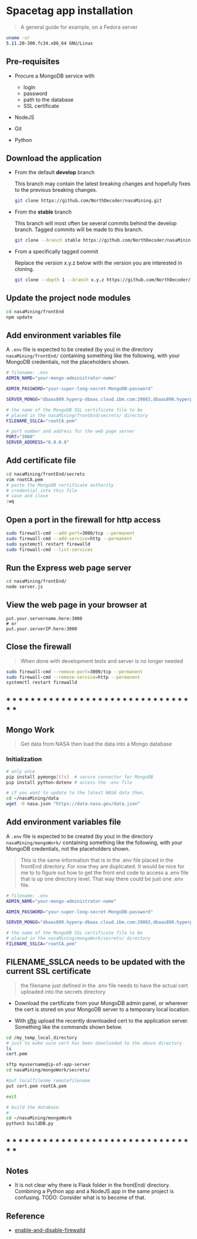 # Spacetag app installation
> A general guide for example, on a Fedora server

```bash
uname -or
5.11.20-300.fc34.x86_64 GNU/Linux
```


## Pre-requisites

* Procure a MongoDB service with
  * login
  * password
  * path to the database
  * SSL certificate

* NodeJS
* Git
* Python 

## Download the application 

* From the default **develop** branch

  This branch may contain the latest breaking changes
  and hopefully fixes to the previous breaking changes.

  ```bash
  git clone https://github.com/NorthDecoder/nasaMining.git
  ```

* From the **stable** branch

  This branch will most often be several commits behind
  the develop branch.  Tagged commits will be made to
  this branch.

  ```bash
  git clone --branch stable https://github.com/NorthDecoder/nasaMining.git
  ```

* From a specifically tagged commit

  Replace the version x.y.z below with the version you
  are interested in cloning.

  ```bash
  git clone --depth 1 --branch x.y.z https://github.com/NorthDecoder/nasaMining.git
  ```

## Update the project node modules

```bash
cd nasaMining/frontEnd
npm update
```

## Add environment variables file

A `.env` file is expected to be created (by you) in
the directory `nasaMining/frontEnd/` containing
something like the following, with your MongoDB
credentials, not the placeholders shown.


```bash
# filename: .env
ADMIN_NAME="your-mongo-administrator-name"

ADMIN_PASSWORD="your-super-long-secret-MongoDB-password"

SERVER_MONGO="dbaas889.hyperp-dbaas.cloud.ibm.com:29083,dbaas890.hyperp-dbaas.cloud.ibm.com:29502,dbaas891.hyperp-dbaas.cloud.ibm.com:29338"

# the name of the MongoDB SSL certificate file to be
# placed in the nasaMining/frontEnd/secrets/ directory
FILENAME_SSLCA="rootCA.pem"

# port number and address for the web page server
PORT="3000"
SERVER_ADDRESS="0.0.0.0"
```

## Add certificate file
```bash
cd nasaMining/frontEnd/secrets
vim rootCA.pem
# paste the MongoDB certificate authority
# credential into this file
# save and close
:wq
```

## Open a port in the firewall for http access
```bash
sudo firewall-cmd --add-port=3000/tcp --permanent
sudo firewall-cmd --add-service=http --permanent
sudo systemctl restart firewalld
sudo firewall-cmd --list-services
```

## Run the Express web page server 

```bash
cd nasaMining/frontEnd/
node server.js
```

## View the web page in your browser at

```
put.your.servername.here:3000
# or
put.your.serverIP.here:3000
```

## Close the firewall 

> When done with development tests and
> server is no longer needed

```bash
sudo firewall-cmd --remove-port=3000/tcp --permanent
sudo firewall-cmd --remove-service=http --permanent
systemctl restart firewalld
```

## * * * * * * * * * * * * * * * * * * * * * * * * * * * * * * * *
## Mongo Work

> Get data from NASA then load the data into a Mongo database

### Initialization

```bash
# only once
pip install pymongo[tls]  # secure connector for MongoDB
pip install python-dotenv # access the .env file

# if you want to update to the latest NASA data then,
cd ~/nasaMining/data
wget -O nasa.json "https://data.nasa.gov/data.json"
```
## Add environment variables file

A `.env` file is expected to be created (by you) in
the directory `nasaMining/mongoWork/` containing
something like the following, with your MongoDB
credentials, not the placeholders shown.
> This is the same information that is in the .env
> file placed in the frontEnd directory. For now
> they are duplicated. It would be nice for me to
> to figure out how to get the front end code
> to access a .env file that is up one directory
> level.  That way there could be just one .env
> file.


```bash
# filename: .env
ADMIN_NAME="your-mongo-administrator-name"

ADMIN_PASSWORD="your-super-long-secret-MongoDB-password"

SERVER_MONGO="dbaas889.hyperp-dbaas.cloud.ibm.com:29083,dbaas890.hyperp-dbaas.cloud.ibm.com:29502,dbaas891.hyperp-dbaas.cloud.ibm.com:29338"

# the name of the MongoDB SSL certificate file to be
# placed in the nasaMining/mongoWork/secrets/ directory
FILENAME_SSLCA="rootCA.pem"
```

## FILENAME_SSLCA needs to be updated with the current SSL certificate

> the filename just defined in the .env file needs to have the
> actual cert uploaded into the secrets directory

* Download the certificate from your MongoDB admin panel, or wherever the cert
  is stored on your MongoDB server to a temporary local location.

* With [sftp](https://www.ssh.com/academy/ssh/sftp) upload the recently downloaded
  cert to the application server.  Something like the commands shown below.


```bash
cd /my_temp_local_directory
# just to make sure cert has been downloaded to the above directory
ls
cert.pem

sftp myusername@ip-of-app-server
cd nasaMining/mongoWork/secrets/

#put localfilenme remotefilename
put cert.pem rootCA.pem

exit

```



```bash
# build the database
#
cd ~/nasaMining/mongoWork
python3 buildDB.py
```


## * * * * * * * * * * * * * * * * * * * * * * * * * * * * * * * *
## Notes

* It is not clear why there is Flask folder in the frontEnd/
  directory.  Combining a Python app and 
  a NodeJS app in the same project is confusing.
  TODO: Consider what is to become of that.

## Reference

* [enable-and-disable-firewalld](https://firewalld.org/documentation/howto/enable-and-disable-firewalld.html)
